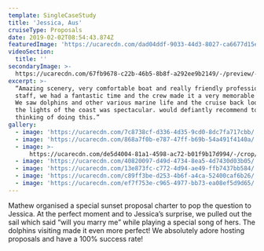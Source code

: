 ```yaml
---
template: SingleCaseStudy
title: 'Jessica, Aus'
cruiseType: Proposals
date: 2019-02-02T08:54:43.874Z
featuredImage: 'https://ucarecdn.com/dad04ddf-9033-44d3-8027-ca6677d15e66/'
videoSection:
  title: ''
secondaryImage: >-
  https://ucarecdn.com/67fb9678-c22b-46b5-8b8f-a292ee9b2149/-/preview/-/enhance/20/
excerpt: >-
  “Amazing scenery, very comfortable boat and really friendly professional
  staff, we had a fantastic time and the crew made it a very memorable occasion.
  We saw dolphins and other various marine life and the cruise back looking at
  the lights of the coast was spectacular. would defiantly recommend to anyone
  thinking of doing this.”
gallery:
  - image: 'https://ucarecdn.com/7c8738cf-d336-4d35-9cd0-8dc7fa717cbb/'
  - image: 'https://ucarecdn.com/868a7f0b-e787-47ff-b69b-54a491f4140a/'
  - image: >-
      https://ucarecdn.com/de5d4004-81a1-4598-ac72-b01f9b17d994/-/crop/1068x1170/0,168/-/preview/
  - image: 'https://ucarecdn.com/40820097-d49d-4734-8ea5-4d7430d03b05/'
  - image: 'https://ucarecdn.com/13e873fc-c772-4d94-ae49-ffb7437bb584/'
  - image: 'https://ucarecdn.com/c89ff3be-d253-4b6f-a4ca-52400caf6b26/'
  - image: 'https://ucarecdn.com/ef7f753e-c965-4977-bb73-ea08ef5d9d65/'
---
```

Mathew organised a special sunset proposal charter to pop the question to Jessica. At the perfect moment and to Jessica’s surprise, we pulled out the sail which said “will you marry me” while playing a special song of hers. The dolphins visiting made it even more perfect! We absolutely adore hosting proposals and have a 100% success rate!

